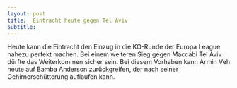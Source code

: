 ```yaml
---
layout: post
title:  Eintracht heute gegen Tel Aviv
subtitle:  
---
```


Heute kann die Eintracht den Einzug in die KO-Runde der Europa League nahezu perfekt machen. Bei einem weiteren Sieg gegen Maccabi Tel Aviv dürfte das Weiterkommen sicher sein. Bei diesem Vorhaben kann Armin Veh heute auf Bamba Anderson zurückgreifen, der nach seiner Gehirnerschütterung auflaufen kann.


